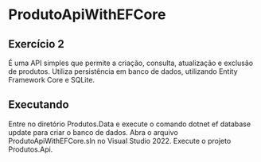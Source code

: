 # ProdutoApiWithEFCore
Exercício 2
----------------------------------------------------------
É uma API simples que permite a criação, consulta, atualização e exclusão de produtos. Utiliza persistência em banco de dados, utilizando Entity Framework Core e SQLite.


Executando
----------------------------------------
Entre no diretório Produtos.Data e execute o comando dotnet ef database update para criar o banco de dados.
Abra o arquivo ProdutoApiWithEFCore.sln no Visual Studio 2022.
Execute o projeto Produtos.Api.

